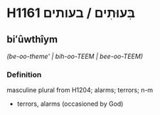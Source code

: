 # H1161 בִּעוּתִים / בעותים

## biʻûwthîym

_(be-oo-theme' | bih-oo-TEEM | bee-oo-TEEM)_

### Definition

masculine plural from H1204; alarms; terrors; n-m

- terrors, alarms (occasioned by God)
